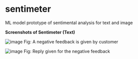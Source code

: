 # sentimeter
ML model prototype of sentimental analysis for text and image



<strong>Screenshots of Sentimeter (Text)</strong>

![image](https://user-images.githubusercontent.com/65968527/111185043-95a4cb00-85d7-11eb-94d9-9b6116bc6b9d.png) 
Fig: A negative feedback is given by customer

![image](https://user-images.githubusercontent.com/65968527/111185093-a35a5080-85d7-11eb-931b-f303bb6386c7.png) 
Fig: Reply given for the negative feedback

